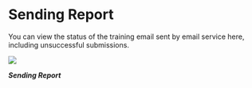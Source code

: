 # Sending Report

You can view the status of the training email sent by email service here,  including unsuccessful submissions.

![](https://www.keepnetlabs.com/wp-content/uploads/Sending-Report-1024x380.jpg)

***Sending Report***
